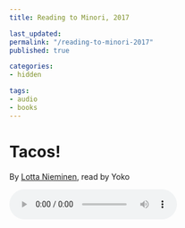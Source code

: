 ```yaml
---
title: Reading to Minori, 2017

last_updated: 
permalink: "/reading-to-minori-2017"
published: true

categories:
- hidden

tags:
- audio
- books
---
```


<h1>Tacos!</h1>

<p>
    By <a href="http://www.lottanieminen.com/">Lotta Nieminen</a>, read by Yoko
</p>

<audio controls>
    <source src="/assets/2017-12-22-reading-to-minori-tacos.mp3">
</audio>
